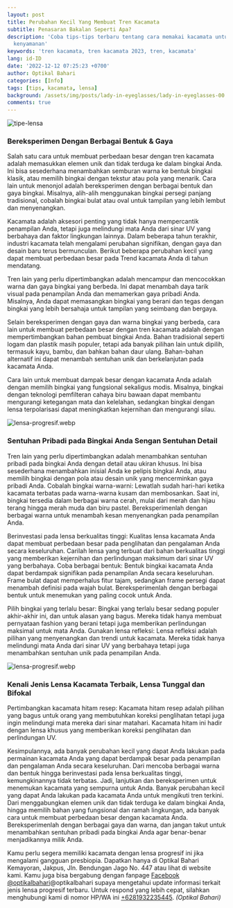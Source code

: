 ```yaml
---
layout: post
title: Perubahan Kecil Yang Membuat Tren Kacamata
subtitle: Penasaran Bakalan Seperti Apa?
description: 'Coba tips-tips terbaru tentang cara memakai kacamata untuk meningkatkan
  kenyamanan'
keywords: 'tren kacamata, tren kacamata 2023, tren, kacamata'
lang: id-ID
date: '2022-12-12 07:25:23 +0700'
author: Optikal Bahari
categories: [Info]
tags: [tips, kacamata, lensa]
background: /assets/img/posts/lady-in-eyeglasses/lady-in-eyeglasses-00.webp
comments: true
---
```


<div class="card-deck mb-3">
    <div class="card shadow p-3 mb-5 bg-white rounded">
    <img
        itemprop="image"
        data-src="/assets/img/posts/lady-in-eyeglasses/lady-in-eyeglasses-01.webp"
        src="/assets/img/posts/lady-in-eyeglasses/lady-in-eyeglasses-01.webp"
        class="card-img-top"
        alt="tipe-lensa" />
    <div class="card-body">
        <h3 class="card-title">
            Bereksperimen Dengan Berbagai Bentuk & Gaya
        </h3>
            <p class="card-text text-left">
                Salah satu cara untuk membuat perbedaan besar dengan tren kacamata adalah memasukkan elemen unik dan tidak terduga ke
                dalam bingkai Anda. Ini bisa sesederhana menambahkan semburan warna ke bentuk bingkai klasik, atau memilih bingkai
                dengan tekstur atau pola yang menarik. Cara lain untuk menonjol adalah bereksperimen dengan berbagai bentuk dan gaya
                bingkai. Misalnya, alih-alih menggunakan bingkai persegi panjang tradisional, cobalah bingkai bulat atau oval untuk
                tampilan yang lebih lembut dan menyenangkan.
            </p>
            <p class="card-text text-left">
                Kacamata adalah aksesori penting yang tidak hanya mempercantik penampilan Anda, tetapi juga melindungi mata Anda dari
                sinar UV yang berbahaya dan faktor lingkungan lainnya. Dalam beberapa tahun terakhir, industri kacamata telah mengalami
                perubahan signifikan, dengan gaya dan desain baru terus bermunculan. Berikut beberapa perubahan kecil yang dapat membuat
                perbedaan besar pada Trend kacamata Anda di tahun mendatang.
            </p>
            <p class="card-text text-left">
                Tren lain yang perlu dipertimbangkan adalah mencampur dan mencocokkan warna dan gaya bingkai yang berbeda. Ini dapat
                menambah daya tarik visual pada penampilan Anda dan memamerkan gaya pribadi Anda. Misalnya, Anda dapat memasangkan
                bingkai yang berani dan tegas dengan bingkai yang lebih bersahaja untuk tampilan yang seimbang dan bergaya.
            </p>
            <p class="card-text text-left">
                Selain bereksperimen dengan gaya dan warna bingkai yang berbeda, cara lain untuk membuat perbedaan besar dengan tren
                kacamata adalah dengan mempertimbangkan bahan pembuat bingkai Anda. Bahan tradisional seperti logam dan plastik masih
                populer, tetapi ada banyak pilihan lain untuk dipilih, termasuk kayu, bambu, dan bahkan bahan daur ulang. Bahan-bahan
                alternatif ini dapat menambah sentuhan unik dan berkelanjutan pada kacamata Anda.
            </p>
            <p class="card-text text-left">
                Cara lain untuk membuat dampak besar dengan kacamata Anda adalah dengan memilih bingkai yang fungsional sekaligus modis.
                Misalnya, bingkai dengan teknologi pemfilteran cahaya biru bawaan dapat membantu mengurangi ketegangan mata dan
                kelelahan, sedangkan bingkai dengan lensa terpolarisasi dapat meningkatkan kejernihan dan mengurangi silau.
            </p>
        </div>
    </div>
</div>

<div class="card-deck mb-3">
    <div class="card shadow p-3 mb-5 bg-white rounded">
        <img
            data-src="/assets/img/posts/lady-in-eyeglasses/lady-in-eyeglasses-02.webp"
            src="/assets/img/posts/lady-in-eyeglasses/lady-in-eyeglasses-02.webp"
            class="card-img-top"
            alt="lensa-progresif.webp">
        <div class="card-body">
            <h3 class="card-title">
                Sentuhan Pribadi pada Bingkai Anda Sengan Sentuhan Detail
            </h3>
            <p class="card-text text-left">
                Tren lain yang perlu dipertimbangkan adalah menambahkan sentuhan pribadi pada bingkai Anda dengan detail atau ukiran
                khusus. Ini bisa sesederhana menambahkan inisial Anda ke pelipis bingkai Anda, atau memilih bingkai dengan pola atau
                desain unik yang mencerminkan gaya pribadi Anda. Cobalah bingkai warna-warni: Lewatlah sudah hari-hari ketika kacamata
                terbatas pada warna-warna kusam dan membosankan. Saat ini, bingkai tersedia dalam berbagai warna cerah, mulai dari merah
                dan hijau terang hingga merah muda dan biru pastel. Bereksperimenlah dengan berbagai warna untuk menambah kesan menyenangkan
                pada penampilan Anda.
            </p>
            <p class="card-text text-left">
                Berinvestasi pada lensa berkualitas tinggi: Kualitas lensa kacamata Anda dapat membuat perbedaan besar pada penglihatan
                dan pengalaman Anda secara keseluruhan. Carilah lensa yang terbuat dari bahan berkualitas tinggi yang memberikan
                kejernihan dan perlindungan maksimum dari sinar UV yang berbahaya. Coba berbagai bentuk: Bentuk bingkai kacamata Anda dapat
                berdampak signifikan pada penampilan Anda secara keseluruhan. Frame bulat dapat memperhalus fitur tajam, sedangkan frame persegi
                dapat menambah definisi pada wajah bulat. Bereksperimenlah dengan berbagai bentuk untuk menemukan yang paling cocok untuk Anda.
            </p>
            <p class="card-text text-left">
                Pilih bingkai yang terlalu besar: Bingkai yang terlalu besar sedang populer akhir-akhir ini, dan untuk alasan yang
                bagus. Mereka tidak hanya membuat pernyataan fashion yang berani tetapi juga memberikan perlindungan maksimal untuk mata
                Anda. Gunakan lensa refleksi: Lensa refleksi adalah pilihan yang menyenangkan dan trendi untuk kacamata. Mereka tidak hanya
                melindungi mata Anda dari sinar UV yang berbahaya tetapi juga menambahkan sentuhan unik pada penampilan Anda.
            </p>
        </div>
    </div>
</div>

<div class="card-deck mb-3">
    <div class="card shadow p-3 mb-5 bg-white rounded">
        <img
            data-src="/assets/img/posts/lady-in-eyeglasses/lady-in-eyeglasses-03.webp"
            src="/assets/img/posts/lady-in-eyeglasses/lady-in-eyeglasses-03.webp"
            class="card-img-top"
            alt="lensa-progresif.webp">
        <div class="card-body">
            <h3 class="card-title">
                Kenali Jenis Lensa Kacamata Terbaik, Lensa Tunggal dan Bifokal
            </h3>
            <p class="card-text text-left">
                Pertimbangkan kacamata hitam resep: Kacamata hitam resep adalah pilihan yang bagus untuk orang yang membutuhkan koreksi
                penglihatan tetapi juga ingin melindungi mata mereka dari sinar matahari. Kacamata hitam ini hadir dengan lensa khusus
                yang memberikan koreksi penglihatan dan perlindungan UV.
            </p>
            <p class="card-text text-left">
                Kesimpulannya, ada banyak perubahan kecil yang dapat Anda lakukan pada permainan kacamata Anda yang dapat berdampak
                besar pada penampilan dan pengalaman Anda secara keseluruhan. Dari mencoba berbagai warna dan bentuk hingga berinvestasi
                pada lensa berkualitas tinggi, kemungkinannya tidak terbatas. Jadi, lanjutkan dan bereksperimen untuk menemukan kacamata
                yang sempurna untuk Anda. Banyak perubahan kecil yang dapat Anda lakukan pada kacamata Anda untuk mengikuti tren
                terkini. Dari menggabungkan elemen unik dan tidak terduga ke dalam bingkai Anda, hingga memilih bahan yang fungsional
                dan ramah lingkungan, ada banyak cara untuk membuat perbedaan besar dengan kacamata Anda. Bereksperimenlah dengan
                berbagai gaya dan warna, dan jangan takut untuk menambahkan sentuhan pribadi pada bingkai Anda agar benar-benar
                menjadikannya milik Anda.
            </p>
            <p class="card-text text-left">
                Kamu perlu segera memiliki kacamata dengan lensa progresif ini jika mengalami gangguan presbiopia. Dapatkan hanya di Optikal Bahari Kemayoran, Jakpus, Jln. Bendungan Jago No. 447 atau lihat di website kami. Kamu juga bisa bergabung dengan fanpage
                <a href="https://www.facebook.com/optikalbahari" id="FBClick" title="Facebook Page Optikal Bahari" class="FacebookPage">Facebook @optikalbahari</a>@optikalbahari</a> supaya mengetahui update informasi terkait jenis lensa progresif terbaru. Untuk
                respond yang lebih cepat, silahkan menghubungi kami di nomor HP/WA ini <a href="https://api.whatsapp.com/send?phone=6281932235445&text=Hallo%2C+saya+butuh+informasi+lebih+lanjut+mengenai+Optikal+Bahari" id="WhatsAppClick" class="WhatsAppCall"
                title="Call WhatsApp">+6281932235445</a>. <em>(Optikal Bahari)</em>
            </p>
        </div>
    </div>
</div>

